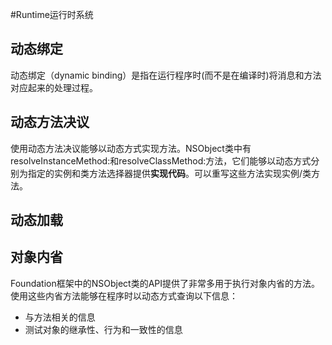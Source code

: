 #Runtime运行时系统

## 动态绑定
动态绑定（dynamic binding）是指在运行程序时(而不是在编译时)将消息和方法对应起来的处理过程。

## 动态方法决议
使用动态方法决议能够以动态方式实现方法。NSObject类中有resolveInstanceMethod:和resolveClassMethod:方法，它们能够以动态方式分别为指定的实例和类方法选择器提供**实现代码**。可以重写这些方法实现实例/类方法。

## 动态加载


## 对象内省
Foundation框架中的NSObject类的API提供了非常多用于执行对象内省的方法。使用这些内省方法能够在程序时以动态方式查询以下信息：
* 与方法相关的信息
* 测试对象的继承性、行为和一致性的信息
